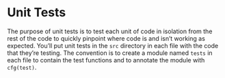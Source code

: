 # Unit Tests

The purpose of unit tests is to test each unit of code in isolation from the
rest of the code to quickly pinpoint where code is and isn’t working as
expected. You’ll put unit tests in the `src` directory in each file with the
code that they’re testing. The convention is to create a module named `tests`
in each file to contain the test functions and to annotate the module with
`cfg(test)`.
